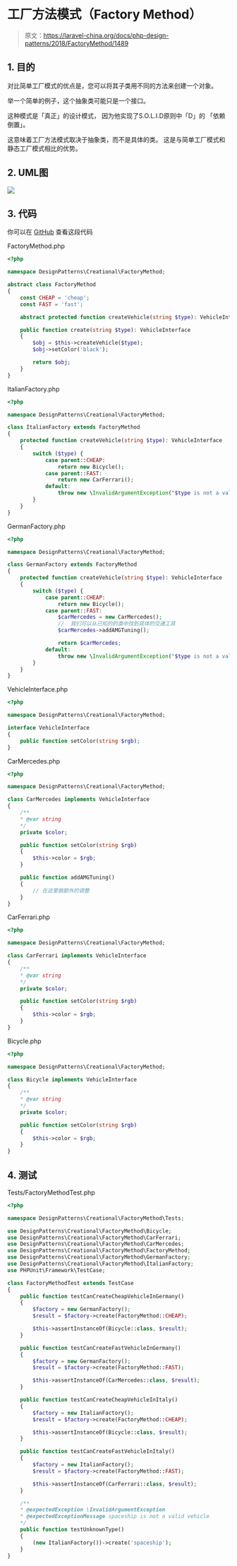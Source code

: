 # 工厂方法模式（Factory Method）

> 原文：https://laravel-china.org/docs/php-design-patterns/2018/FactoryMethod/1489

## 1. 目的

对比简单工厂模式的优点是，您可以将其子类用不同的方法来创建一个对象。

举一个简单的例子，这个抽象类可能只是一个接口。

这种模式是「真正」的设计模式， 因为他实现了S.O.L.I.D原则中「D」的 「依赖倒置」。

这意味着工厂方法模式取决于抽象类，而不是具体的类。 这是与简单工厂模式和静态工厂模式相比的优势。

## 2. UML图

![](https://lccdn.phphub.org/uploads/images/201803/19/1/jlNtPkTLkL.png)

## 3. 代码

你可以在 [GitHub](https://github.com/domnikl/DesignPatternsPHP/tree/master/Creational/FactoryMethod) 查看这段代码

FactoryMethod.php

```php
<?php

namespace DesignPatterns\Creational\FactoryMethod;

abstract class FactoryMethod
{
    const CHEAP = 'cheap';
    const FAST = 'fast';

    abstract protected function createVehicle(string $type): VehicleInterface;

    public function create(string $type): VehicleInterface
    {
        $obj = $this->createVehicle($type);
        $obj->setColor('black');

        return $obj;
    }
}
```

ItalianFactory.php

```php
<?php

namespace DesignPatterns\Creational\FactoryMethod;

class ItalianFactory extends FactoryMethod
{
    protected function createVehicle(string $type): VehicleInterface
    {
        switch ($type) {
            case parent::CHEAP:
                return new Bicycle();
            case parent::FAST:
                return new CarFerrari();
            default:
                throw new \InvalidArgumentException("$type is not a valid vehicle");
        }
    }
}
```

GermanFactory.php

```php
<?php

namespace DesignPatterns\Creational\FactoryMethod;

class GermanFactory extends FactoryMethod
{
    protected function createVehicle(string $type): VehicleInterface
    {
        switch ($type) {
            case parent::CHEAP:
                return new Bicycle();
            case parent::FAST:
                $carMercedes = new CarMercedes();
                //  我们可以从已知的的类中找到具体的交通工具
                $carMercedes->addAMGTuning();

                return $carMercedes;
            default:
                throw new \InvalidArgumentException("$type is not a valid vehicle");
        }
    }
}
```

VehicleInterface.php

```php
<?php

namespace DesignPatterns\Creational\FactoryMethod;

interface VehicleInterface
{
    public function setColor(string $rgb);
}
```

CarMercedes.php

```php
<?php

namespace DesignPatterns\Creational\FactoryMethod;

class CarMercedes implements VehicleInterface
{
    /**
    * @var string
    */
    private $color;

    public function setColor(string $rgb)
    {
        $this->color = $rgb;
    }

    public function addAMGTuning()
    {
        // 在这里做额外的调整
    }
}
```

CarFerrari.php

```php
<?php

namespace DesignPatterns\Creational\FactoryMethod;

class CarFerrari implements VehicleInterface
{
    /**
    * @var string
    */
    private $color;

    public function setColor(string $rgb)
    {
        $this->color = $rgb;
    }
}
```

Bicycle.php

```php
<?php

namespace DesignPatterns\Creational\FactoryMethod;

class Bicycle implements VehicleInterface
{
    /**
    * @var string
    */
    private $color;

    public function setColor(string $rgb)
    {
        $this->color = $rgb;
    }
}
```

## 4. 测试

Tests/FactoryMethodTest.php

```php
<?php

namespace DesignPatterns\Creational\FactoryMethod\Tests;

use DesignPatterns\Creational\FactoryMethod\Bicycle;
use DesignPatterns\Creational\FactoryMethod\CarFerrari;
use DesignPatterns\Creational\FactoryMethod\CarMercedes;
use DesignPatterns\Creational\FactoryMethod\FactoryMethod;
use DesignPatterns\Creational\FactoryMethod\GermanFactory;
use DesignPatterns\Creational\FactoryMethod\ItalianFactory;
use PHPUnit\Framework\TestCase;

class FactoryMethodTest extends TestCase
{
    public function testCanCreateCheapVehicleInGermany()
    {
        $factory = new GermanFactory();
        $result = $factory->create(FactoryMethod::CHEAP);

        $this->assertInstanceOf(Bicycle::class, $result);
    }

    public function testCanCreateFastVehicleInGermany()
    {
        $factory = new GermanFactory();
        $result = $factory->create(FactoryMethod::FAST);

        $this->assertInstanceOf(CarMercedes::class, $result);
    }

    public function testCanCreateCheapVehicleInItaly()
    {
        $factory = new ItalianFactory();
        $result = $factory->create(FactoryMethod::CHEAP);

        $this->assertInstanceOf(Bicycle::class, $result);
    }

    public function testCanCreateFastVehicleInItaly()
    {
        $factory = new ItalianFactory();
        $result = $factory->create(FactoryMethod::FAST);

        $this->assertInstanceOf(CarFerrari::class, $result);
    }

    /**
    * @expectedException \InvalidArgumentException
    * @expectedExceptionMessage spaceship is not a valid vehicle
    */
    public function testUnknownType()
    {
        (new ItalianFactory())->create('spaceship');
    }
}
```
